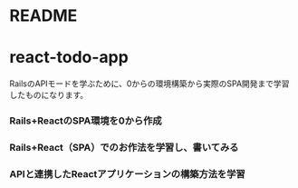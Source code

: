 # README
# react-todo-app
RailsのAPIモードを学ぶために、0からの環境構築から実際のSPA開発まで学習したものになります。

### Rails+ReactのSPA環境を0から作成
### Rails+React（SPA）でのお作法を学習し、書いてみる
### APIと連携したReactアプリケーションの構築方法を学習
